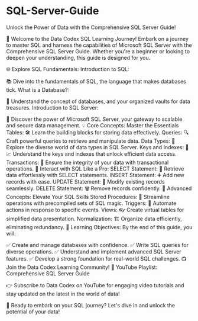 # SQL-Server-Guide
Unlock the Power of Data with the Comprehensive SQL Server Guide!

🚀 Welcome to the Data Codex SQL Learning Journey!
Embark on a journey to master SQL and harness the capabilities of Microsoft SQL Server with the Comprehensive SQL Server Guide. Whether you're a beginner or looking to deepen your understanding, this guide is designed for you.

🌐 Explore SQL Fundamentals:
Introduction to SQL:

📚 Dive into the fundamentals of SQL, the language that makes databases tick.
What is a Database?:

🏢 Understand the concept of databases, and your organized vaults for data treasures.
Introduction to SQL Server:

🚀 Discover the power of Microsoft SQL Server, your gateway to scalable and secure data management.
💡 Core Concepts: Master the Essentials
Tables: 🛠️ Learn the building blocks for storing data effectively.
Queries: 🔍 Craft powerful queries to retrieve and manipulate data.
Data Types: 🧾 Explore the diverse world of data types in SQL Server.
Keys and Indexes: 🔑📈 Understand the keys and indexes that unlock efficient data access.
Transactions: 🔄 Ensure the integrity of your data with transactional operations.
🤖 Interact with SQL Like a Pro:
SELECT Statement: 🎯 Retrieve data effortlessly with SELECT statements.
INSERT Statement: ➕ Add new records with ease.
UPDATE Statement: 🔄 Modify existing records seamlessly.
DELETE Statement: 🗑️ Remove records confidently.
🚀 Advanced Concepts: Elevate Your SQL Skills
Stored Procedures: 🚀 Streamline operations with precompiled sets of SQL magic.
Triggers: 🎯 Automate actions in response to specific events.
Views: 👓 Create virtual tables for simplified data presentation.
Normalization: 🏗️ Organize data efficiently, eliminating redundancy.
🌟 Learning Objectives:
By the end of this guide, you will:

✅ Create and manage databases with confidence.
✅ Write SQL queries for diverse operations.
✅ Understand and implement advanced SQL Server features.
✅ Develop a strong foundation for real-world SQL challenges.
📺 Join the Data Codex Learning Community!
🔗 YouTube Playlist: Comprehensive SQL Server Guide

👉 Subscribe to Data Codex on YouTube for engaging video tutorials and stay updated on the latest in the world of data!

🚀 Ready to embark on your SQL journey? Let's dive in and unlock the potential of your data!
